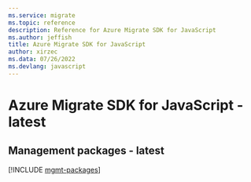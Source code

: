 ```yaml
---
ms.service: migrate
ms.topic: reference
description: Reference for Azure Migrate SDK for JavaScript
ms.author: jeffish
title: Azure Migrate SDK for JavaScript
author: xirzec
ms.data: 07/26/2022
ms.devlang: javascript
---
```

# Azure Migrate SDK for JavaScript - latest

## Management packages - latest
[!INCLUDE [mgmt-packages](migrate-mgmt-index.md)]